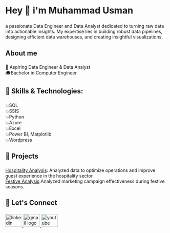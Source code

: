 <h1 align="left">Hey 👋 i'm Muhammad Usman</h1>

###

<p align="left">a passionate Data Engineer and Data Analyst dedicated to turning raw data into actionable insights. My expertise lies in building robust data pipelines, designing efficient data warehouses, and creating insightful visualizations.</p>

###

<h2 align="left">About me</h2>

###

<p align="left">💼 Aspiring Data Engineer & Data Analyst<br>🎓Bachelor in  Computer Engineer</p>

###

<h2 align="left">🔧 Skills & Technologies:</h2>

###

<p align="left">💥SQL<br>💥SSIS<br>💥Python<br>💥Azure<br>💥Excel<br>💥Power BI, Matplotlib<br>💥Wordpress</p>

###

<h2 align="left">📂 Projects</h2>

###

<p align="left"><a href="https://app.powerbi.com/view?r=eyJrIjoiZGE4YTQ0YTYtODVmNy00NDYxLWFjZGUtOWQyNWM1MGM0NmY5IiwidCI6ImZhNDYzMGI5LTY1YjEtNDY1ZC05ZDcxLTJkNmY5Y2I4NWE4YiIsImMiOjl9" target="_blank">Hospitality Analysis</a>: Analyzed data to optimize operations and improve guest experience in the hospitality sector.<br>
<a href="https://app.powerbi.com/view?r=eyJrIjoiNTc3NTNkNjgtZmYxMS00NTUwLWI3OWItNjFlNDJmOTVlMDhlIiwidCI6ImZhNDYzMGI5LTY1YjEtNDY1ZC05ZDcxLTJkNmY5Y2I4NWE4YiIsImMiOjl9" target="_blank">Festive Analysis</a>:Analyzed marketing campaign effectiveness during festive seasons.</p>

###

<h2 align="left">🔗 Let's Connect</h2>

###

<div align="left">
  <a href="www.linkedin.com/in/muhammad-usman-dataengineer-dataanalyst-datascientist" target="_blank">
    <img src="https://raw.githubusercontent.com/maurodesouza/profile-readme-generator/master/src/assets/icons/social/linkedin/default.svg" width="52" height="40" alt="linkedin logo"  />
  </a>
  <a href="m.usman9919@gmail.com" target="_blank">
    <img src="https://raw.githubusercontent.com/maurodesouza/profile-readme-generator/master/src/assets/icons/social/gmail/default.svg" width="52" height="40" alt="gmail logo"  />
  </a>
  <a href="https://www.youtube.com/@datawizz-zd8ig" target="_blank">
    <img src="https://raw.githubusercontent.com/maurodesouza/profile-readme-generator/master/src/assets/icons/social/youtube/default.svg" width="52" height="40" alt="youtube logo"  />
  </a>
</div>

###
